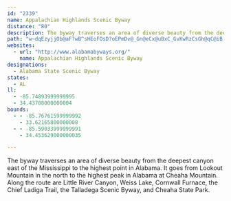 ```yaml
---
id: "2339"
name: Appalachian Highlands Scenic Byway
distance: "80"
description: The byway traverses an area of diverse beauty from the deepest canyon east of the Mississippi to the highest point in Alabama.
path: "w~dqEzyjjOb@aF?wB^sHEoFOsD?oEPmDv@_Gn@eCx@uBxC_GvKwRzCsGh@qC@iB[eDZy@oOwN{a@a_@kW}UjBoDpOcXcEeGiDgEiOqMkF{FyDyE}JsNmEoIeM}Zg@{A[eBKmACiCn@}N[yCiAiFSsEDgBr@sElCsFnAwBlSq[nAgClI}TbCoFfDkE|BuBhCkB|DmB~C_A`Dm@bE]~EJlSlBrFv@zERrCK|Ca@rCw@tCsAlBkAbCsBrBaCbBqChCuFzGcQbHsPvBwDdDqEdJaJbJiIhIyGxDaCfFgCxCkApEsAbE_BzAw@vA{@rEkEtLkP`IaMrSwZ|FmJvD{GzJuRjO_Y~AaDbB}DbAaEr@{FNmGZiTXmEx@aEb@}AzAmDvSs]rDmFxDyEvSuUxAuAnA_A~CaA|AOrBBbBXhBx@`MtIlAj@fD~@tANlDB~NsAbG?vAJfLlBvF~A`InCrAJxAErAYpAg@hAw@nG}FxBqCx@{ArAkE^_Dj@UjOvJzDxC|FrDjNlJta@|UdOtHpAx@zKzJrVtOt@p@lBfChH`L`CfC|XlSrAt@nAVbEZrAVrA`@|[vTbA|ARr@d@fC|@tId@bBt@nAlEvCnL|GlV`ShAr@jn@|YrTzKb]lNfAt@bB`BnAhBxAlCxBnCrAdAjM~HvC`C|CrE|FfO~@bBxAnBpI`IhAt@rC~AbTlJhXjMrDbCxIfIjC`BrA`@fANdUr@lCLbD^lAj@|BxAdDtErCrErQpWbBfDhA|DdAhHbB`HdPjc@pSrg@zBrClAt@nMxGhH`GtFlG`Zbb@rD|E~BjC|CrCpJtHrCjC`MbOrPrNxC~A|Af@bB`@jC\\~[^hFf@zErAfYbOxErApDVtA?fj@yCfJKrMv@|Fp@bDbArClB~BnCv@nAxWzm@~KpV|E`Jhe@by@hElJvAdE~@xChAhFrA~H~@bHrBbSxIns@dLuDxKiFj]yQfIoDtPkGbBa@@gB\\kExAuM|@cJbEc\\|Eyb@fE}\\dAiG~AeHhAuDvDkJzq@uuAvF_NvCsIrDgNnDqQ`DsQw@mA{BgJgC}MyD{\\cB_Pu@sJY{I?eGJmFX{FrEuv@h@uF~@uH|AuJrFwZHmDEmJxQ?bFVt[bG~ALlFOjoAoApIUrDYrEcA|Ag@dh@}QfFyBzDyBtDuCxAyAdj@_o@rDyDhE{D|BeB|CgBfl@uYlHcE|GsFfV{UvIaIbQoN`NwLbBeBjW}YdCaCvEmDrCkBnc@{TzEgDdDcDrCsD`h@gv@hBsBhBsAbBw@rBo@lDSrE`@v{@nQ`Fj@rCFxD?jHq@f]}FpLsCpZyIvC[tBFfAVnB`AxSpQ|CxBrAj@jBj@jBX~@@bFa@|D}AnLiFxKsDjFmCvFqDbCcAlCi@dCGrMlAjxA`R`Ix@dMfBvi@rGnMfAvGPnGDbqEiBlF?l[~@hKM~E_@dLuBfj@sP`D_@MvApFfCp@d@jDEbd@_AtQQheAiBt@e@|EuIlAeB~@_ArByA~BgAlD}@vBShAAxCFfE^tBd@hAl@~@z@r@bAdIbSnC~En_@~c@dL|LvGxG~AtAnCdBnIlEnCdBt[pZps@hj@tIlHrFdG`h@`q@rArAxAlAdAj@dMvErAp@lE~CxQvRrBfBnTrOfWjR|MrLb`@|[`FnDrE~BrFpBdNfCpNhE`RvG~DrB~SzMpWdSjFdDdDxAxB^jE^dDS`BWrAe@rHgDxC{@rB]nB?zHx@fVlFjHrAfMrAvE~@rGrB`D`CdB|Bh@`AhAjD|AtGbA`Cd@|@bBhBt@n@|@f@~Bx@tM~BdPzAhNj@hj@xAjCXbGjAdOnEfCf@hEj@bCPfEJxt@f@dTSdZsApNsAdKyAvn@kKfUgErG{@hDw@bDgAtE{BvXmSjOaKd`A{l@dDaBdHyAnAMjJYdr@_Ahh@QrRDzFl@jElAr_@zPlDx@xGdAvDXvDJ|D@xDKrD[pTgDdEeA|FkC`D{Bf\\}WhDyBpDmBrD_BvlBcq@fPqEb`@}IlCw@iAaCw@gCoByIiFcS}@sFOuGBmDTyEn@mGr@uEbBmIxDcOrDeIl@kBd@mChAqL?qCOsAcBuGYyBEeEZ_[EqCcAeSBgEXmBr@eCtByCvHmFlS{M~@m@hAsAr@aBd@_CbAmTEcE_@gDuIwa@o@uFMsB?cBNwQUwQk@sKsA{Pf]MrCT|Ab@nAl@|ShRlCvAzAb@fE^f[jA|TvC"
websites:
  - url: "http://www.alabamabyways.org/"
    name: Appalachian Highlands Scenic Byway
designations:
  - Alabama State Scenic Byway
states:
  - AL
ll:
  - -85.74893999999995
  - 34.43708000000004
bounds:
  - - -85.76761599999992
    - 33.62165800000008
  - - -85.59033999999991
    - 34.453629000000035

---
```


The byway traverses an area of diverse beauty from the deepest canyon east of the Mississippi to the highest point in Alabama. It goes from Lookout Mountain in the north to the highest peak in Alabama at Cheaha Mountain. Along the route are Little River Canyon, Weiss Lake, Cornwall Furnace, the Chief Ladiga Trail, the Talladega Scenic Byway, and Cheaha State Park.
